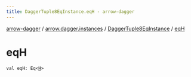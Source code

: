 ```yaml
---
title: DaggerTuple8EqInstance.eqH - arrow-dagger
---
```


[arrow-dagger](../../index.html) / [arrow.dagger.instances](../index.html) / [DaggerTuple8EqInstance](index.html) / [eqH](./eq-h.html)

# eqH

`val eqH: Eq<`[`H`](index.html#H)`>`